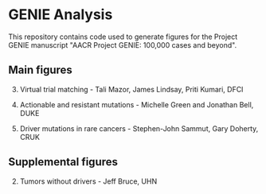 # GENIE Analysis

This repository contains code used to generate figures for the Project GENIE 
manuscript "AACR Project GENIE: 100,000 cases and beyond".  

## Main figures 

3. Virtual trial matching - Tali Mazor, James Lindsay, Priti Kumari, DFCI

4. Actionable and resistant mutations - Michelle Green and  Jonathan Bell, DUKE

5. Driver mutations in rare cancers - Stephen-John Sammut, Gary Doherty, CRUK 

## Supplemental figures

2. Tumors without drivers - Jeff Bruce, UHN
